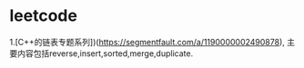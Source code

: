 # leetcode

1.[C++的链表专题系列])(https://segmentfault.com/a/1190000002490878), 主要内容包括reverse,insert,sorted,merge,duplicate.
